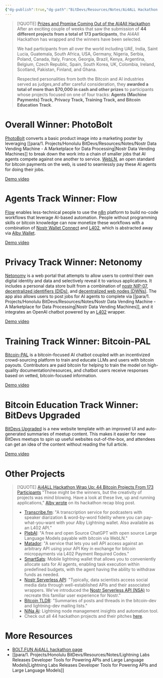 ```yaml
---
{"dg-publish":true,"dg-path":"BitDevs/Resources/Notes/Ai4ALL Hackathon Wrap Up.md","permalink":"/bit-devs/resources/notes/ai4-all-hackathon-wrap-up/","title":"Ai4ALL Hackathon Wrap Up","tags":["bitdevs","socratic-25","bitcoin","lightning","ai","fedimint","nostr"],"noteIcon":"3","created":"2023-08-19T17:21:30.337-10:00","updated":"2023-08-20T09:55:57.886-10:00"}
---
```




> [!QUOTE] [Prizes and Promise Coming Out of the AI4All Hackathon](https://www.fedi.xyz/blog/prizes-and-promise-coming-out-of-the-ai4all-hackathon)
> After an exciting couple of weeks that saw the submission of **44 different projects from a total of 173 participants**, the AI4All Hackathon has wrapped and the winners have been selected.
> 
> We had participants from all over the world including UAE, India, Saint Lucia, Guatemala, South Africa, USA, Germany, Nigeria, Serbia, Poland, Canada, Italy, France, Georgia, Brazil, Kenya, Argentina, Belgium, Czech Republic, Spain, South Korea, UK, Colombia, Ireland, Scotland, Pakistan, Finland, and Ghana.
> 
> Respected personalities from both the Bitcoin and AI industries served as judges,and after careful consideration, they **awarded a total of more than $70,000 in cash and other prizes** to participants whose projects focused on one of four tracks: **Agents (Machine Payments) Track, Privacy Track, Training Track, and Bitcoin Education Track**.

# Overall Winner: PhotoBolt

[PhotoBolt](https://bolt.fun/project/photobolt?ref=blog.getalby.com) converts a basic product image into a marketing poster by leveraging [[para/1. Projects/Honolulu BitDevs/Resources/Notes/Nostr Data Vending Machine - A Marketplace for Data Processing\|Nostr Data Vending Machines]] to break down the work into a chain of smaller jobs that AI agents compete against one another to service. [WebLN](https://www.webln.guide/?ref=blog.getalby.com), an open standard for bitcoin payments on the web, is used to seamlessly pay these AI agents for doing their jobs.

[Demo video](https://youtu.be/xex9rEsrU5I)

# Agents Track Winner: Flow

[Flow](https://bolt.fun/project/flow?ref=blog.getalby.com) enables less-technical people to use the [n8n](https://n8n.io/?ref=blog.getalby.com) platform to build no-code workflows that leverage AI-based automation. People without programming skills or bitcoin knowledge can now monetize these workflows with a combination of [Nostr Wallet Connect](https://blog.getalby.com/introducing-nostr-wallet-connect/) and [L402](https://github.com/getAlby/n8n-nodes-l402-request?ref=blog.getalby.com), which is abstracted away via [Alby Wallet](https://getalby.com/).

[Demo video](https://vimeo.com/850319178)

# Privacy Track Winner: Netonomy

[Netonomy](https://bolt.fun/project/netonomy?ref=blog.getalby.com) is a web portal that attempts to allow users to control their own digital identity and data and selectively reveal it to various applications. It includes a personal data store built from a combination of [nostr NIP-07](https://github.com/nostr-protocol/nips/blob/master/07.md), [decentralized identifiers (DIDs)](https://www.identity.com/what-are-decentralized-identifiers-dids/), and [decentralized web nodes (DWNs)](https://identity.foundation/decentralized-web-node/spec/). The app also allows users to post jobs for AI agents to complete via [[para/1. Projects/Honolulu BitDevs/Resources/Notes/Nostr Data Vending Machine - A Marketplace for Data Processing\|Nostr Data Vending Machines]], and it integrates an OpenAI chatbot powered by an [L402](https://github.com/getAlby/n8n-nodes-l402-request?ref=blog.getalby.com) wrapper.

[Demo video](https://www.loom.com/share/cfa7055d63a34ccd81e61f7f9cd1113f?sid=c7839871-dfb3-4c8a-af38-aa938fa88750)

# Training Track Winner: Bitcoin-PAL

[Bitcoin-PAL](https://bolt.fun/project/Bitcoin-PAL?ref=blog.getalby.com) is a bitcoin-focused AI chatbot coupled with an incentivized crowd-sourcing platform to train and educate LLMs and users with bitcoin payouts.  Contributors are paid bitcoin for helping to train the model on high-quality documentation/resources, and chatbot users receive responses based on vetted, bitcoin-focused information.

[Demo video](https://youtu.be/i-LUgcZiPEA)

# Bitcoin Education Track Winner: BitDevs Upgraded

[BitDevs Upgraded](https://bolt.fun/project/bitdevsupgrade) is a new website template with an improved UI and auto-generated summaries of meetup content. This makes it easier for new BitDevs meetups to spin up useful websites out-of-the-box, and attendees can get an idea of the content without reading the full article. 

[Demo video](https://ooo.mmhmm.app/z_Y5vDmksVV16yMAuhCNfY?ref=blog.getalby.com)

# Other Projects

> [!QUOTE] [Ai4ALL Hackathon Wrap Up: 44 Bitcoin Projects From 173 Participants](https://www.nobsbitcoin.com/ai4all-hackathon-2023/)
> "These might be the winners, but the creativity of projects was mind blowing. Have a look at these live, up and running applications," [Alby wrote](https://blog.getalby.com/bitcoin-drives-monetization-of-ai/?ref=nobsbitcoin.com) on its hackathon recap blog post.
> - [Transcribe.fm](https://transcribe.fm/?ref=nobsbitcoin.com): "A transcription service for podcasters with speaker diarization & word-by-word fidelity where you can pay-what-you-want with your Alby Lightning wallet. Also available as an L402 API."
> - [PlebAI](https://chat.plebai.com/?ref=nobsbitcoin.com): "A free and open Source ChatGPT with open source Large Language Models payable with bitcoin via WebLN."
> - [Matador](https://github.com/kodylow/matador?ref=nobsbitcoin.com): "A service that lets you sell API access against an arbitrary API using your API Key in exchange for bitcoin micropayments via L402 Payment Required Codes."
> - [SmartSats](https://bolt.fun/project/smart_sats?ref=nobsbitcoin.com): Mobile lightning wallet that allows you to conveniently allocate sats for AI agents, enabling task execution within predefined budgets, with the agent having the ability to withdraw funds as needed.
> - [Nostr Serverless API](https://bolt.fun/story/pitch-nostr-serverless-api--964?ref=nobsbitcoin.com): "Typically, data scientists access social media data through well-established APIs and their associated wrappers. We've introduced the [Nostr Serverless API (NSA)](https://github.com/garyokeeffe/NSA?ref=nobsbitcoin.com) to recreate this familiar user experience for Nostr."
> - [Bitcoin TLDR](https://bolt.fun/project/tldr?ref=nobsbitcoin.com): "Summaries of posts and threads in the bitcoin-dev and lightning-dev mailing lists."
> - [NiNa Ai](https://bolt.fun/project/NiNa?ref=nobsbitcoin.com): Lightning node management insights and automation tool.
> - Check out all 44 hackathon projects and their pitches [here](https://bolt.fun/tournaments/ai4all/projects?ref=blog.getalby.com).

# More Resources
- [BOLT.FUN Ai4ALL hackathon page](https://bolt.fun/tournaments/ai4all/projects)
- [[para/1. Projects/Honolulu BitDevs/Resources/Notes/Lightning Labs Releases Developer Tools for Powering APIs and Large Language Models\|Lightning Labs Releases Developer Tools for Powering APIs and Large Language Models]]